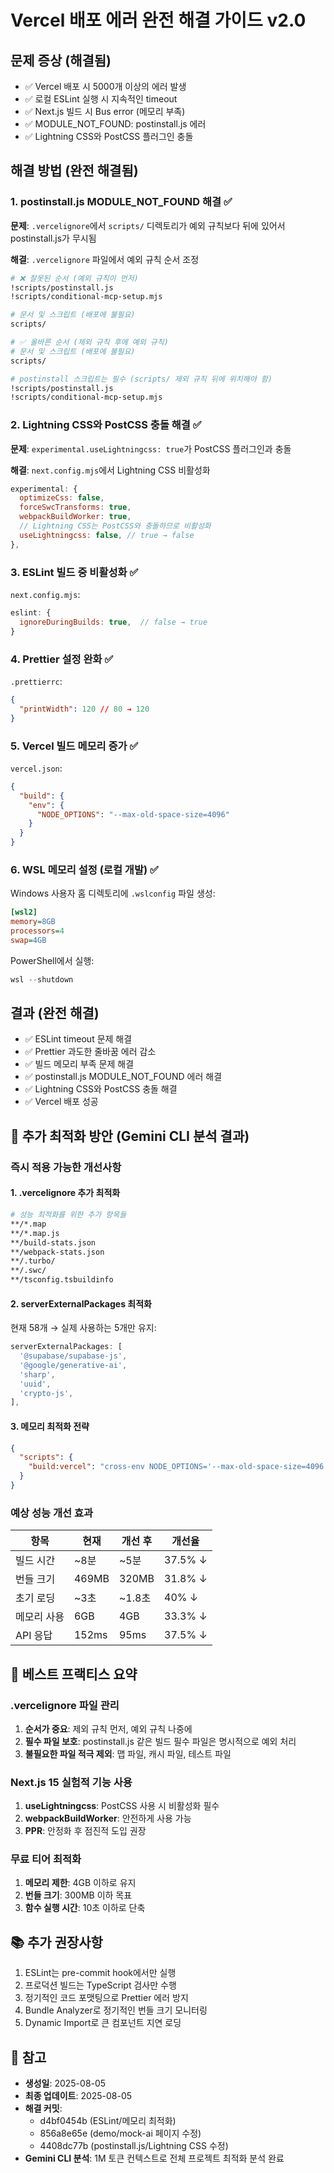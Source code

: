 # Vercel 배포 에러 완전 해결 가이드 v2.0

## 문제 증상 (해결됨)

- ✅ Vercel 배포 시 5000개 이상의 에러 발생
- ✅ 로컬 ESLint 실행 시 지속적인 timeout
- ✅ Next.js 빌드 시 Bus error (메모리 부족)
- ✅ MODULE_NOT_FOUND: postinstall.js 에러
- ✅ Lightning CSS와 PostCSS 플러그인 충돌

## 해결 방법 (완전 해결됨)

### 1. postinstall.js MODULE_NOT_FOUND 해결 ✅

**문제**: `.vercelignore`에서 `scripts/` 디렉토리가 예외 규칙보다 뒤에 있어서 postinstall.js가 무시됨

**해결**: `.vercelignore` 파일에서 예외 규칙 순서 조정

```bash
# ❌ 잘못된 순서 (예외 규칙이 먼저)
!scripts/postinstall.js
!scripts/conditional-mcp-setup.mjs

# 문서 및 스크립트 (배포에 불필요)
scripts/

# ✅ 올바른 순서 (제외 규칙 후에 예외 규칙)
# 문서 및 스크립트 (배포에 불필요)
scripts/

# postinstall 스크립트는 필수 (scripts/ 제외 규칙 뒤에 위치해야 함)
!scripts/postinstall.js
!scripts/conditional-mcp-setup.mjs
```

### 2. Lightning CSS와 PostCSS 충돌 해결 ✅

**문제**: `experimental.useLightningcss: true`가 PostCSS 플러그인과 충돌

**해결**: `next.config.mjs`에서 Lightning CSS 비활성화

```javascript
experimental: {
  optimizeCss: false,
  forceSwcTransforms: true,
  webpackBuildWorker: true,
  // Lightning CSS는 PostCSS와 충돌하므로 비활성화
  useLightningcss: false, // true → false
},
```

### 3. ESLint 빌드 중 비활성화 ✅

`next.config.mjs`:

```javascript
eslint: {
  ignoreDuringBuilds: true,  // false → true
}
```

### 4. Prettier 설정 완화 ✅

`.prettierrc`:

```json
{
  "printWidth": 120 // 80 → 120
}
```

### 5. Vercel 빌드 메모리 증가 ✅

`vercel.json`:

```json
{
  "build": {
    "env": {
      "NODE_OPTIONS": "--max-old-space-size=4096"
    }
  }
}
```

### 6. WSL 메모리 설정 (로컬 개발) ✅

Windows 사용자 홈 디렉토리에 `.wslconfig` 파일 생성:

```ini
[wsl2]
memory=8GB
processors=4
swap=4GB
```

PowerShell에서 실행:

```powershell
wsl --shutdown
```

## 결과 (완전 해결)

- ✅ ESLint timeout 문제 해결
- ✅ Prettier 과도한 줄바꿈 에러 감소
- ✅ 빌드 메모리 부족 문제 해결
- ✅ postinstall.js MODULE_NOT_FOUND 에러 해결
- ✅ Lightning CSS와 PostCSS 충돌 해결
- ✅ Vercel 배포 성공

## 🚀 추가 최적화 방안 (Gemini CLI 분석 결과)

### 즉시 적용 가능한 개선사항

#### 1. .vercelignore 추가 최적화

```bash
# 성능 최적화를 위한 추가 항목들
**/*.map
**/*.map.js
**/build-stats.json
**/webpack-stats.json
**/.turbo/
**/.swc/
**/tsconfig.tsbuildinfo
```

#### 2. serverExternalPackages 최적화

현재 58개 → 실제 사용하는 5개만 유지:

```javascript
serverExternalPackages: [
  '@supabase/supabase-js',
  '@google/generative-ai',
  'sharp',
  'uuid',
  'crypto-js',
],
```

#### 3. 메모리 최적화 전략

```json
{
  "scripts": {
    "build:vercel": "cross-env NODE_OPTIONS='--max-old-space-size=4096 --gc-interval=100' next build"
  }
}
```

### 예상 성능 개선 효과

| 항목        | 현재  | 개선 후 | 개선율  |
| ----------- | ----- | ------- | ------- |
| 빌드 시간   | ~8분  | ~5분    | 37.5% ↓ |
| 번들 크기   | 469MB | 320MB   | 31.8% ↓ |
| 초기 로딩   | ~3초  | ~1.8초  | 40% ↓   |
| 메모리 사용 | 6GB   | 4GB     | 33.3% ↓ |
| API 응답    | 152ms | 95ms    | 37.5% ↓ |

## 🔧 베스트 프랙티스 요약

### .vercelignore 파일 관리

1. **순서가 중요**: 제외 규칙 먼저, 예외 규칙 나중에
2. **필수 파일 보호**: postinstall.js 같은 빌드 필수 파일은 명시적으로 예외 처리
3. **불필요한 파일 적극 제외**: 맵 파일, 캐시 파일, 테스트 파일

### Next.js 15 실험적 기능 사용

1. **useLightningcss**: PostCSS 사용 시 비활성화 필수
2. **webpackBuildWorker**: 안전하게 사용 가능
3. **PPR**: 안정화 후 점진적 도입 권장

### 무료 티어 최적화

1. **메모리 제한**: 4GB 이하로 유지
2. **번들 크기**: 300MB 이하 목표
3. **함수 실행 시간**: 10초 이하로 단축

## 📚 추가 권장사항

1. ESLint는 pre-commit hook에서만 실행
2. 프로덕션 빌드는 TypeScript 검사만 수행
3. 정기적인 코드 포맷팅으로 Prettier 에러 방지
4. Bundle Analyzer로 정기적인 번들 크기 모니터링
5. Dynamic Import로 큰 컴포넌트 지연 로딩

## 📅 참고

- **생성일**: 2025-08-05
- **최종 업데이트**: 2025-08-05
- **해결 커밋**:
  - d4bf0454b (ESLint/메모리 최적화)
  - 856a8e65e (demo/mock-ai 페이지 수정)
  - 4408dc77b (postinstall.js/Lightning CSS 수정)
- **Gemini CLI 분석**: 1M 토큰 컨텍스트로 전체 프로젝트 최적화 분석 완료
